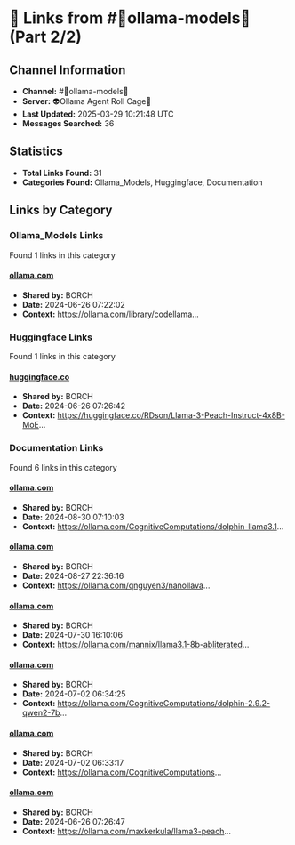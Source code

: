 # 🔗 Links from #🦙ollama-models🦙 (Part 2/2)

## Channel Information
- **Channel:** #🦙ollama-models🦙
- **Server:** 👽Ollama Agent Roll Cage🧙
- **Last Updated:** 2025-03-29 10:21:48 UTC
- **Messages Searched:** 36

## Statistics
- **Total Links Found:** 31
- **Categories Found:** Ollama_Models, Huggingface, Documentation

## Links by Category

### Ollama_Models Links
Found 1 links in this category

#### [ollama.com](https://ollama.com/library/codellama)
- **Shared by:** BORCH
- **Date:** 2024-06-26 07:22:02
- **Context:** https://ollama.com/library/codellama...


### Huggingface Links
Found 1 links in this category

#### [huggingface.co](https://huggingface.co/RDson/Llama-3-Peach-Instruct-4x8B-MoE)
- **Shared by:** BORCH
- **Date:** 2024-06-26 07:26:42
- **Context:** https://huggingface.co/RDson/Llama-3-Peach-Instruct-4x8B-MoE...


### Documentation Links
Found 6 links in this category

#### [ollama.com](https://ollama.com/CognitiveComputations/dolphin-llama3.1)
- **Shared by:** BORCH
- **Date:** 2024-08-30 07:10:03
- **Context:** https://ollama.com/CognitiveComputations/dolphin-llama3.1...

#### [ollama.com](https://ollama.com/qnguyen3/nanollava)
- **Shared by:** BORCH
- **Date:** 2024-08-27 22:36:16
- **Context:** https://ollama.com/qnguyen3/nanollava...

#### [ollama.com](https://ollama.com/mannix/llama3.1-8b-abliterated)
- **Shared by:** BORCH
- **Date:** 2024-07-30 16:10:06
- **Context:** https://ollama.com/mannix/llama3.1-8b-abliterated...

#### [ollama.com](https://ollama.com/CognitiveComputations/dolphin-2.9.2-qwen2-7b)
- **Shared by:** BORCH
- **Date:** 2024-07-02 06:34:25
- **Context:** https://ollama.com/CognitiveComputations/dolphin-2.9.2-qwen2-7b...

#### [ollama.com](https://ollama.com/CognitiveComputations)
- **Shared by:** BORCH
- **Date:** 2024-07-02 06:33:17
- **Context:** https://ollama.com/CognitiveComputations...

#### [ollama.com](https://ollama.com/maxkerkula/llama3-peach)
- **Shared by:** BORCH
- **Date:** 2024-06-26 07:26:47
- **Context:** https://ollama.com/maxkerkula/llama3-peach...

